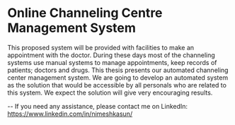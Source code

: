 # Online Channeling Centre Management System
This proposed system will be provided with facilities to make an appointment with the doctor. During these days most of the channeling systems use manual systems to manage appointments, keep records of patients; doctors and drugs. This thesis presents our automated channeling center management system. We are going to develop an automated system as the solution that would be accessible by all personals who are related to this system. We expect the solution will give very encouraging results.

-- If you need any assistance, please contact me on LinkedIn: https://www.linkedin.com/in/nimeshkasun/
